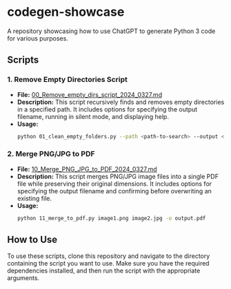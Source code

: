 # codegen-showcase

A repository showcasing how to use ChatGPT to generate Python 3 code for various purposes.

## Scripts

### 1. Remove Empty Directories Script

- **File:** [00_Remove_empty_dirs_script_2024_0327.md](00_Remove_empty_dirs_script_2024_0327.md)
- **Description:** This script recursively finds and removes empty directories in a specified path. It includes options for specifying the output filename, running in silent mode, and displaying help.
- **Usage:**
  ```bash
  python 01_clean_empty_folders.py --path <path-to-search> --output <output-file> --silent
  ```

### 2. Merge PNG/JPG to PDF

- **File:** [10_Merge_PNG_JPG_to_PDF_2024_0327.md](10_Merge_PNG_JPG_to_PDF_2024_0327.md)
- **Description:** This script merges PNG/JPG image files into a single PDF file while preserving their original dimensions. It includes options for specifying the output filename and confirming before overwriting an existing file.
- **Usage:**
  ```bash
  python 11_merge_to_pdf.py image1.png image2.jpg -o output.pdf
  ```

## How to Use

To use these scripts, clone this repository and navigate to the directory containing the script you want to use. Make sure you have the required dependencies installed, and then run the script with the appropriate arguments.